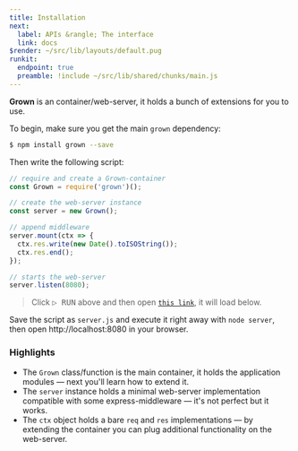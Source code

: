 ```yaml
---
title: Installation
next:
  label: APIs &rangle; The interface
  link: docs
$render: ~/src/lib/layouts/default.pug
runkit:
  endpoint: true
  preamble: !include ~/src/lib/shared/chunks/main.js
---
```


**Grown** is an container/web-server, it holds a bunch of extensions for you to use.

To begin, make sure you get the main `grown` dependency:

```bash
$ npm install grown --save
```

Then write the following script:

```js
// require and create a Grown-container
const Grown = require('grown')();

// create the web-server instance
const server = new Grown();

// append middleware
server.mount(ctx => {
  ctx.res.write(new Date().toISOString());
  ctx.res.end();
});

// starts the web-server
server.listen(8080);
```

> Click <kbd>▷ RUN</kbd> above and then open [`this link`](/), it will load below.

<div id="target" data-external></div>

Save the script as `server.js` and execute it right away with `node server`, then open http://localhost:8080 in your browser.

### Highlights

- The `Grown` class/function is the main container, it holds the application modules &mdash; next you'll learn how to extend it.
- The `server` instance holds a minimal web-server implementation compatible with some express-middleware &mdash; it's not perfect but it works.
- The `ctx` object holds a bare `req` and `res` implementations &mdash; by extending the container you can plug additional functionality on the web-server.
